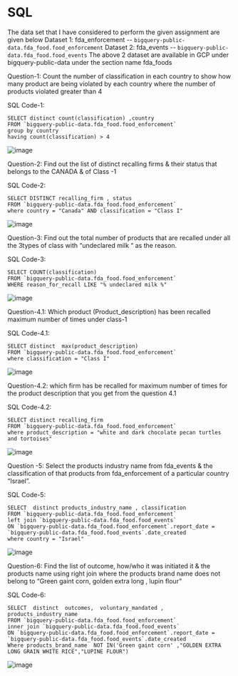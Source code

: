 # SQL

The data set that I have considered to perform the given assignment are given below 
Dataset 1: fda_enforcement -- `bigquery-public-data.fda_food.food_enforcement`
Dataset 2: fda_events -- `bigquery-public-data.fda_food.food_events`
The above 2 dataset are available in GCP under bigquery-public-data under the section name fda_foods

Question-1:
Count the number of classification in each country   to show how many product are being violated by each country where the number of products violated greater than  4

SQL Code-1:

```
SELECT distinct count(classification) ,country
FROM `bigquery-public-data.fda_food.food_enforcement` 
group by country
having count(classification) > 4
```

![image](https://user-images.githubusercontent.com/89524685/131256847-a73e7157-db6d-45e4-82d2-211dd1a15a11.png)





Question-2:
Find out the list of distinct recalling firms & their status that belongs to the CANADA & of Class -1


SQL Code-2:

```
SELECT DISTINCT recalling_firm , status
FROM `bigquery-public-data.fda_food.food_enforcement` 
where country = "Canada" AND classification = "Class I"
```
 
![image](https://user-images.githubusercontent.com/89524685/131257232-5d59a626-e450-419e-8a27-46a10611f9d2.png)





Question-3:
Find out the total number of products that are recalled under all the 3types of class with “undeclared milk “ as the reason.


SQL Code-3:

```
SELECT COUNT(classification)
FROM `bigquery-public-data.fda_food.food_enforcement` 
WHERE reason_for_recall LIKE "% undeclared milk %"
```

![image](https://user-images.githubusercontent.com/89524685/131256947-ee9ef2ef-e79c-4d70-9b95-bb8d635a7268.png)





Question-4.1:
Which product (Product_description) has been recalled maximum number of times under class-1


SQL Code-4.1:

```
SELECT distinct  max(product_description) 
FROM `bigquery-public-data.fda_food.food_enforcement` 
where classification = "Class I"
```

![image](https://user-images.githubusercontent.com/89524685/131256967-69f710c4-6542-4090-a5ba-674a23b45644.png)






Question-4.2:
which firm has be recalled for maximum number of times for the product description that you get from the question 4.1


SQL Code-4.2: 

```
SELECT distinct recalling_firm
FROM `bigquery-public-data.fda_food.food_enforcement` 
where product_description = "white and dark chocolate pecan turtles and tortoises"
```

![image](https://user-images.githubusercontent.com/89524685/131256989-324d6ee0-a4f2-4256-937d-5dcb7062a383.png)





Question -5:
Select the products industry name from fda_events & the classification of that products from fda_enforcement of a particular country “Israel”. 


SQL Code-5:

```
SELECT  distinct products_industry_name , classification
FROM `bigquery-public-data.fda_food.food_enforcement`
left join `bigquery-public-data.fda_food.food_events`
ON `bigquery-public-data.fda_food.food_enforcement`.report_date = `bigquery-public-data.fda_food.food_events`.date_created
where country = "Israel"
```

![image](https://user-images.githubusercontent.com/89524685/131257021-56ba8991-d756-4751-b40f-6e63ffc0ea94.png)





Question-6:
Find the list of outcome, how/who it was initiated it & the products name using right join where the products brand name does not belong to “Green gaint corn, golden extra long , lupin flour”



SQL Code-6:

```
SELECT  distinct  outcomes,  voluntary_mandated , products_industry_name
FROM `bigquery-public-data.fda_food.food_enforcement`
inner join `bigquery-public-data.fda_food.food_events`
ON `bigquery-public-data.fda_food.food_enforcement`.report_date = `bigquery-public-data.fda_food.food_events`.date_created
Where products_brand_name  NOT IN('Green gaint corn' ,"GOLDEN EXTRA LONG GRAIN WHITE RICE","LUPINE FLOUR") 
```

![image](https://user-images.githubusercontent.com/89524685/131257037-e06be409-691e-42bd-9363-a735d53d2990.png)





